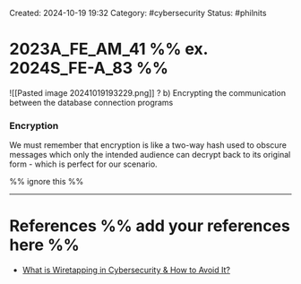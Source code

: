 Created: 2024-10-19 19:32
Category: #cybersecurity
Status: #philnits



# 2023A_FE_AM_41 %% ex. 2024S_FE-A_83 %%


![[Pasted image 20241019193229.png]]
?
b) Encrypting the communication between the database connection programs
### Encryption

We must remember that encryption is like a two-way hash used to obscure messages which only the intended audience can decrypt back to its original form - which is perfect for our scenario.



%% ignore this %%
<!--SR:!2025-03-12,15,290-->
---









# References %% add your references here %%
- [What is Wiretapping in Cybersecurity & How to Avoid It?](https://www.infosectrain.com/blog/what-is-wiretapping-in-cybersecurity/)